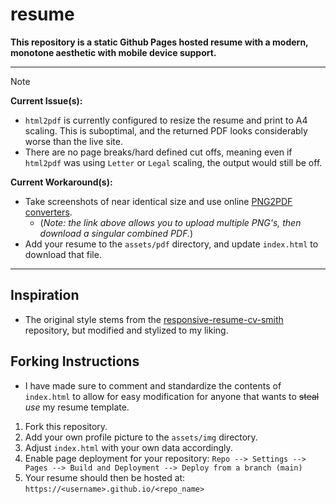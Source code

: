 # resume
**This repository is a static Github Pages hosted resume with a modern, monotone aesthetic with mobile device support.**

---

> [!note]
> **Current Issue(s):**
> - `html2pdf` is currently configured to resize the resume and print to A4 scaling. This is suboptimal, and the returned PDF looks considerably worse than the live site.
> - There are no page breaks/hard defined cut offs, meaning even if `html2pdf` was using `Letter` or `Legal` scaling, the output would still be off. 
>
> **Current Workaround(s):**
> - Take screenshots of near identical size and use online [PNG2PDF converters](https://png2pdf.com/).
>   - (*Note: the link above allows you to upload multiple PNG's, then download a singular combined PDF.*)
> - Add your resume to the `assets/pdf` directory, and update `index.html` to download that file.

--- 

## Inspiration
- The original style stems from the [responsive-resume-cv-smith](https://github.com/bedimcode/responsive-resume-cv-smith) repository, 
but modified and stylized to my liking.

## Forking Instructions
- I have made sure to comment and standardize the contents of `index.html` to allow for easy modification for anyone that wants to 
~~steal~~ *use* my resume template.


1. Fork this repository.
2. Add your own profile picture to the `assets/img` directory.
3. Adjust `index.html` with your own data accordingly.
4. Enable page deployment for your repository: ``Repo --> Settings --> Pages --> Build and Deployment --> Deploy from a branch (main)``
5. Your resume should then be hosted at: `https://<username>.github.io/<repo_name>`
 

